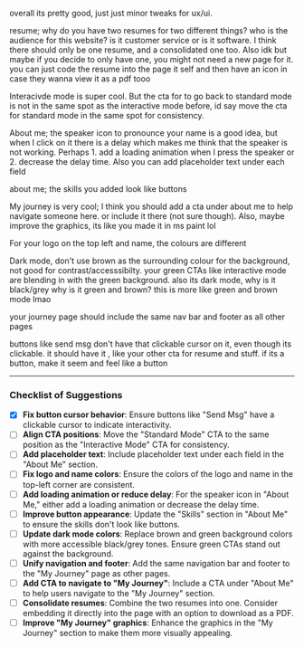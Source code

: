 overall its pretty good, just just minor tweaks for ux/ui. 

resume; why do you have two resumes for two different things? who is the audience for this website? is it customer service or is it software. I think there should only be one resume, and a consolidated one too. Also idk but maybe if you decide to only have one, you might not need a new page for it. you can just code the resume into the page it self and then have an icon in case they wanna view it as a pdf tooo

Interacivde mode is super cool. But the cta for to go back to standard mode is not in the same spot as the interactive mode before, id say move the cta for standard mode in the same spot for consistency.

About me; the speaker icon to pronounce your name is a good idea, but when I click on it there is a delay which makes me think that the speaker is not working. Perhaps 1. add a loading animation when I press the speaker or 2. decrease the delay time. Also you can add placeholder text under each field

about me; the skills you added look like buttons

My journey is very cool; I think you should add a cta under about me to help navigate someone here. or include it there (not sure though). Also, maybe improve the graphics, its like you made it in ms paint lol

For your logo on the top left and name, the colours are different

Dark mode, don't use brown as the surrounding colour for the background, not good for contrast/accesssibilty. your green CTAs like interactive mode are blending in with the green background. also its dark mode, why is it black/grey why is it green and brown? this is more like green and brown mode lmao

your journey page should include the same nav bar and footer as all other pages

buttons like send msg don't have that clickable cursor on it, even though its clickable. it should have it , like your other cta for resume and stuff. if its a button, make it seem and feel like a button

---

### Checklist of Suggestions

- [x] **Fix button cursor behavior**: Ensure buttons like "Send Msg" have a clickable cursor to indicate interactivity.
- [ ] **Align CTA positions**: Move the "Standard Mode" CTA to the same position as the "Interactive Mode" CTA for consistency.
- [ ] **Add placeholder text**: Include placeholder text under each field in the "About Me" section.
- [ ] **Fix logo and name colors**: Ensure the colors of the logo and name in the top-left corner are consistent.
- [ ] **Add loading animation or reduce delay**: For the speaker icon in "About Me," either add a loading animation or decrease the delay time.
- [ ] **Improve button appearance**: Update the "Skills" section in "About Me" to ensure the skills don't look like buttons.
- [ ] **Update dark mode colors**: Replace brown and green background colors with more accessible black/grey tones. Ensure green CTAs stand out against the background.
- [ ] **Unify navigation and footer**: Add the same navigation bar and footer to the "My Journey" page as other pages.
- [ ] **Add CTA to navigate to "My Journey"**: Include a CTA under "About Me" to help users navigate to the "My Journey" section.
- [ ] **Consolidate resumes**: Combine the two resumes into one. Consider embedding it directly into the page with an option to download as a PDF.
- [ ] **Improve "My Journey" graphics**: Enhance the graphics in the "My Journey" section to make them more visually appealing.